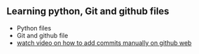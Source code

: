 ## Learning python, Git and github files
- Python files
- Git and github file
- [watch video on how to add commits manually on github web](https://www.youtube.com/watch?time_continue=108&v=UBYxcTg6VLU&feature=emb_logo)
